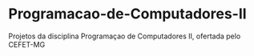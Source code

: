 # Programacao-de-Computadores-II
Projetos da disciplina Programaçao de Computadores II, ofertada pelo CEFET-MG
